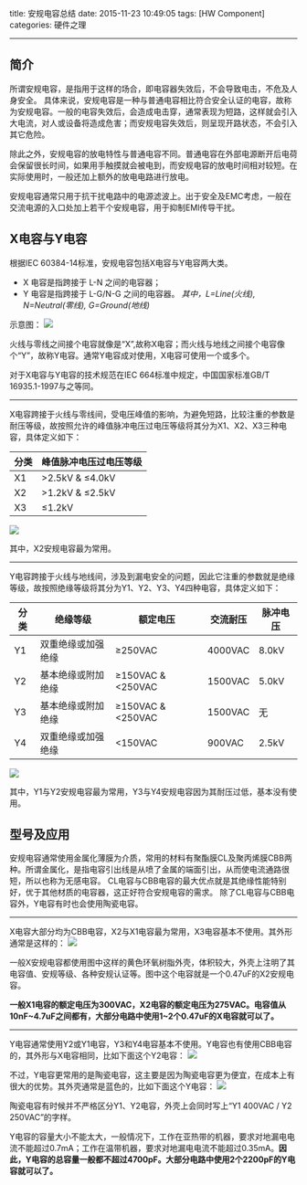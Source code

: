 title: 安规电容总结
date: 2015-11-23 10:49:05
tags: [HW Component]
categories: 硬件之理

---

## **简介** ##
所谓安规电容，是指用于这样的场合，即电容器失效后，不会导致电击，不危及人身安全。
具体来说，安规电容是一种与普通电容相比符合安全认证的电容，故称为安规电容。一般的电容失效后，会造成电击穿，通常表现为短路，这样就会引入大电流，对人或设备将造成危害；而安规电容失效后，则呈现开路状态，不会引入其它危险。

<!--more-->

除此之外，安规电容的放电特性与普通电容不同。普通电容在外部电源断开后电荷会保留很长时间，如果用手触摸就会被电到，而安规电容的放电时间相对较短。在实际使用时，一般还加上额外的放电电路进行放电。

安规电容通常只用于抗干扰电路中的电源滤波上。出于安全及EMC考虑，一般在交流电源的入口处加上若干个安规电容，用于抑制EMI传导干扰。

## **X电容与Y电容** ##
根据IEC 60384-14标准，安规电容包括X电容与Y电容两大类。

- X 电容是指跨接于 L-N 之间的电容器；
- Y 电容是指跨接于 L-G/N-G 之间的电容器。 
*其中，L=Line(火线), N=Neutral(零线), G=Ground(地线)*

示意图：
![](http://gmf.shengnengjin.cn/Circuit20151122153327.png)

火线与零线之间接个电容就像是“X”,故称X电容；而火线与地线之间接个电容像个“Y”，故称Y电容。通常Y电容成对使用，X电容可使用一个或多个。

对于X电容与Y电容的技术规范在IEC 664标准中规定，中国国家标准GB/T 16935.1-1997与之等同。

----------

X电容跨接于火线与零线间，受电压峰值的影响，为避免短路，比较注重的参数是耐压等级，故按照允许的峰值脉冲电压过电压等级将其分为X1、X2、X3三种电容，具体定义如下：

|分类|峰值脉冲电压过电压等级|
|---|---------------------|
|X1|>2.5kV & ≤4.0kV|
|X2|>1.2kV & ≤2.5kV|
|X3|≤1.2kV|
![](http://gmf.shengnengjin.cn/Circuit20151122163346.png)

其中，X2安规电容最为常用。

----------

Y电容跨接于火线与地线间，涉及到漏电安全的问题，因此它注重的参数就是绝缘等级，故按照绝缘等级将其分为Y1、Y2、Y3、Y4四种电容，具体定义如下：


|分类|绝缘等级        |额定电压           |交流耐压|脉冲电压|
|---|----------------|------------------|--------|-------|
|Y1 |双重绝缘或加强绝缘|≥250VAC          |4000VAC |8.0kV  |
|Y2 |基本绝缘或附加绝缘|≥150VAC & <250VAC|1500VAC |5.0kV  |
|Y3 |基本绝缘或附加绝缘|≥150VAC & <250VAC|1500VAC |无     |
|Y4 |双重绝缘或加强绝缘|<150VAC          |900VAC  |2.5kV  |
![](http://gmf.shengnengjin.cn/Circuit20151122170021.png)

其中，Y1与Y2安规电容最为常用，Y3与Y4安规电容因为其耐压过低，基本没有使用。

## **型号及应用** ##
安规电容通常使用金属化薄膜为介质，常用的材料有聚酯膜CL及聚丙烯膜CBB两种。所谓金属化，是指电容引出线是从喷了金属的端面引出，从而使电流通路很短，所以也称为无感电容。
CL电容与CBB电容的最大优点就是其绝缘性能特别好，优于其他材质的电容器，这正好符合安规电容的需求。
除了CL电容与CBB电容外，Y电容有时也会使用陶瓷电容。

----------

X电容大部分均为CBB电容，X2与X1电容最为常用，X3电容基本不使用。其外形通常是这样的：
![](http://gmf.shengnengjin.cn/Circuit1346475056467.jpg)

一般X安规电容都使用图中这样的黄色环氧树脂外壳，体积较大，外壳上注明了其电容值、安规等级、各种安规认证等。图中这个电容就是一个0.47uF的X2安规电容。

**一般X1电容的额定电压为300VAC，X2电容的额定电压为275VAC。电容值从10nF~4.7uF之间都有，大部分电路中使用1~2个0.47uF的X电容就可以了。**

----------

Y电容通常使用Y2或Y1电容，Y3和Y4电容基本不使用。Y电容也有使用CBB电容的，其外形与X电容相同，比如下面这个Y2电容：
![](http://gmf.shengnengjin.cn/Circuit1350548721366.jpg)

不过，Y电容更常用的是陶瓷电容，这主要是因为陶瓷电容更为便宜，在成本上有很大的优势。其外壳通常是蓝色的，比如下面这个Y电容：
![](http://gmf.shengnengjin.cn/Circuit1320893846683.jpg)

陶瓷电容有时候并不严格区分Y1、Y2电容，外壳上会同时写上“Y1 400VAC / Y2 250VAC”的字样。

Y电容的容量大小不能太大，一般情况下，工作在亚热带的机器，要求对地漏电电流不能超过0.7mA；工作在温带机器，要求对地漏电电流不能超过0.35mA。**因此，Y电容的总容量一般都不超过4700pF。大部分电路中使用2个2200pF的Y电容就可以了。**
